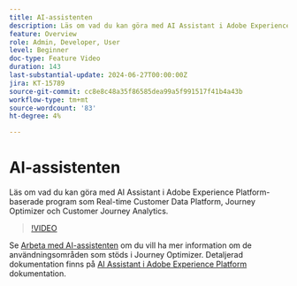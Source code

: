 ```yaml
---
title: AI-assistenten
description: Läs om vad du kan göra med AI Assistant i Adobe Experience Platform-baserade program som Real-time Customer Data Platform, Journey Optimizer och Customer Journey Analytics.
feature: Overview
role: Admin, Developer, User
level: Beginner
doc-type: Feature Video
duration: 143
last-substantial-update: 2024-06-27T00:00:00Z
jira: KT-15789
source-git-commit: cc8e8c48a35f86585dea99a5f991517f41b4a43b
workflow-type: tm+mt
source-wordcount: '83'
ht-degree: 4%

---
```



# AI-assistenten

Läs om vad du kan göra med AI Assistant i Adobe Experience Platform-baserade program som Real-time Customer Data Platform, Journey Optimizer och Customer Journey Analytics.

>[!VIDEO](https://video.tv.adobe.com/v/3429845/?learn=on)

Se [Arbeta med AI-assistenten](https://experienceleague.adobe.com/en/docs/journey-optimizer/using/get-started/ai-assistant) om du vill ha mer information om de användningsområden som stöds i Journey Optimizer. Detaljerad dokumentation finns på [AI Assistant i Adobe Experience Platform](https://experienceleague.adobe.com/en/docs/experience-platform/ai-assistant/home) dokumentation.
